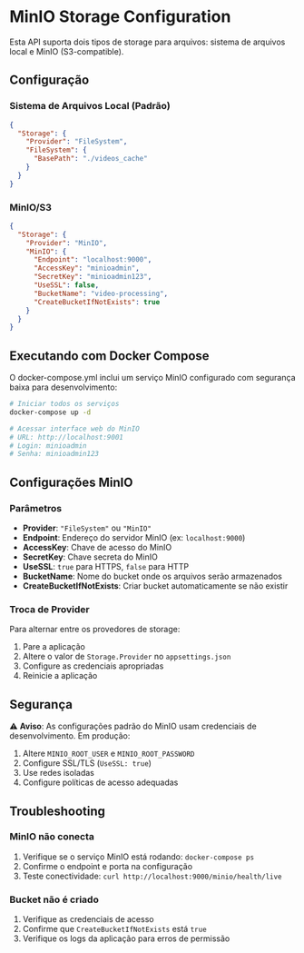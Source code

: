 # MinIO Storage Configuration

Esta API suporta dois tipos de storage para arquivos: sistema de arquivos local e MinIO (S3-compatible).

## Configuração

### Sistema de Arquivos Local (Padrão)

```json
{
  "Storage": {
    "Provider": "FileSystem",
    "FileSystem": {
      "BasePath": "./videos_cache"
    }
  }
}
```

### MinIO/S3

```json
{
  "Storage": {
    "Provider": "MinIO",
    "MinIO": {
      "Endpoint": "localhost:9000",
      "AccessKey": "minioadmin",
      "SecretKey": "minioadmin123",
      "UseSSL": false,
      "BucketName": "video-processing",
      "CreateBucketIfNotExists": true
    }
  }
}
```

## Executando com Docker Compose

O docker-compose.yml inclui um serviço MinIO configurado com segurança baixa para desenvolvimento:

```bash
# Iniciar todos os serviços
docker-compose up -d

# Acessar interface web do MinIO
# URL: http://localhost:9001
# Login: minioadmin
# Senha: minioadmin123
```

## Configurações MinIO

### Parâmetros

- **Provider**: `"FileSystem"` ou `"MinIO"`
- **Endpoint**: Endereço do servidor MinIO (ex: `localhost:9000`)
- **AccessKey**: Chave de acesso do MinIO
- **SecretKey**: Chave secreta do MinIO
- **UseSSL**: `true` para HTTPS, `false` para HTTP
- **BucketName**: Nome do bucket onde os arquivos serão armazenados
- **CreateBucketIfNotExists**: Criar bucket automaticamente se não existir

### Troca de Provider

Para alternar entre os provedores de storage:

1. Pare a aplicação
2. Altere o valor de `Storage.Provider` no `appsettings.json`
3. Configure as credenciais apropriadas
4. Reinicie a aplicação

## Segurança

⚠️ **Aviso**: As configurações padrão do MinIO usam credenciais de desenvolvimento. Em produção:

1. Altere `MINIO_ROOT_USER` e `MINIO_ROOT_PASSWORD`
2. Configure SSL/TLS (`UseSSL: true`)
3. Use redes isoladas
4. Configure políticas de acesso adequadas

## Troubleshooting

### MinIO não conecta

1. Verifique se o serviço MinIO está rodando: `docker-compose ps`
2. Confirme o endpoint e porta na configuração
3. Teste conectividade: `curl http://localhost:9000/minio/health/live`

### Bucket não é criado

1. Verifique as credenciais de acesso
2. Confirme que `CreateBucketIfNotExists` está `true`
3. Verifique os logs da aplicação para erros de permissão